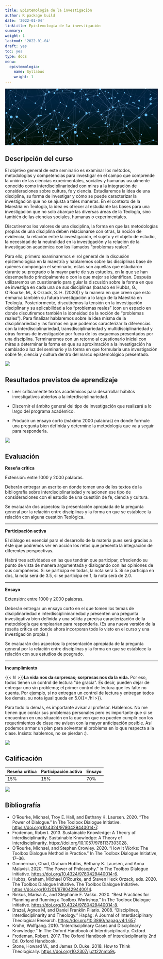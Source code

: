 ```yaml
---
title: Epistemología de la investigación
author: R package build
date: '2022-01-04'
linktitle: Epistemología de la investigación
summary: 
weight: 1
lastmod: '2022-01-04'
draft: yes
toc: yes
type: docs
menu:
  epistemologia:
    name: Syllabus
    weight: 1
---
```


![](banner.jpg)

##  Descripción del curso

El objetivo general de este seminario es examinar los métodos, metodologías y competencias para investigar en el campo que comprende la unión de las ciencias experimentales, sociales y humanas usualmente conocido como interdisciplinariedad con miras a la integración de consideraciones sobre cultura, fe y ciencia. Estudiaremos la idea de una disciplina, su forma de investigar y cómo se puede caracterizar la investigación que no se ajusta a tales maneras. En el contexto de la Maestría en Teología, la idea es ofrecer al estudiante las bases para una investigación que no solo abarque las diversas áreas de la Teología, sino también de las ciencias sociales, humanas o experimentales.

Discutiremos los valores de una disciplina, la forma en que las metodologías propias de una disciplina deben relacionarse con otras, la noción de evidencia, la relación entre la investigación, el sujeto y el objeto de estudio, la necesidad de la neutralidad en la investigación y la relación de la investigación académica con los llamados “problemas reales”.

Para ello, primero examinaremos el rol general de la discusión epistemológica en la maestría y hablaremos sobre las disciplinas base de quienes compongan el seminario, estas son aquellas que estudiaron durante su pregrado o la mayor parte de sus estudios, en la que se han desempeñado principalmente o con la que mejor se identifican. Después utilizaremos un cuestionario para guiar la discusión sobre la forma en que se investiga en cada una de sus disciplinas (basado en Hubbs, G., O’Rourke, M., & Orzack, S. H. (2020)) y la manera en que creen que esto enmarca también su futura investigación a lo largo de la Maestría en Teología. Posteriormente, discutiremos la tensión en la investigación disciplinar y su aplicabilidad a los “problemas reales” (con un espacio en donde discutiremos también la idoneidad de la noción de “problemas reales”). Para finalizar hablaremos sobre la idea misma de la disciplinariedad y las formas en que podemos caracterizar la diferencias con la interdisciplinariedad, transdisciplinariedad y multidisciplinariedad y otras formas de investigación por fuera de los esquemas presentados por una disciplina. Terminaremos con un retorno al cuestionario inicial con miras a determinar la forma en que su aproximación a la investigación ha cambiado a luz del seminario y la forma en que formularía una investigación sobre fe, ciencia y cultura dentro del marco epistemológico presentado.

![](/courses/hfc/_index_files/borde.jpg)

## Resultados previstos de aprendizaje




- Leer críticamente textos académicos para desarrollar hábitos investigativos abiertos a la interdisciplinariedad.

- Discernir el ámbito general del tipo de investigación que realizará a lo largo del programa académico.

- Producir un ensayo corto (máximo 2000 palabras) en donde formule una pregunta bien definida y determine la metodología que va a seguir para responderla.


![](/courses/hfc/_index_files/borde.jpg)




## Evaluación

**Reseña crítica**

Extensión: entre 1000 y 2000 palabras.

Deberán entregar un escrito en donde tomen uno de los textos de la bibliografía sobre interdisciplinariedad y relacionen ese tipo de consideraciones con el estudio de una cuestión de fe, ciencia y cultura. 

Se evaluarán dos aspectos: la presentación apropiada de la pregunta general por la relación entre disciplinas y la forma en que se establece la relación con alguna cuestión Teológica.

---

**Participación activa**

El diálogo es esencial para el desarrollo de la materia pues será gracias a éste que podremos ver en acción los retos que presenta la integración de diferentes perspectivas. 

Habrá tres actividades en las que tendrán que participar, ofreciendo su punto de vista de manera argumentada y dialogando con las opiniones de sus compañeros. Si se participa en todas, la nota será 5. Si se participa en dos, la nota será de 3.5, si se participa en 1, la nota será de 2.0. 

---

**Ensayo**

Extensión: entre 1000 y 2000 palabras.

Deberán entregar un ensayo corto en el que tomen los temas de disciplinariedad e interdisciplininariedad y presenten una pregunta investigativa bien definida y una sólida y precisa caracterización de la metodología que emplearían para responderla. (Es una nueva versión de la reseña crítica en donde ahora incorporan todo lo visto en el curso y una investigación propia.)

Se evaluarán dos aspectos: la presentación apropiada de la pregunta general por la relación entre disciplinas y la forma en que se establece la relación con sus estudios de posgrado.
 
 ---


**Incumplimiento**

{{< hl >}}**La vida nos da sorpresas; sorpresas nos da la vida.**  Por eso, todos tienen un control de lectura "de gracia". Es decir, pueden dejar de entregar uno sin problema; el primer control de lectura que les falte no cuenta. Por ejemplo, si no entregan un control de lectura y entregan todos los demás, su nota igual queda en 5.0{{< /hl >}}.

Para todo lo demás, es importante avisar al profesor. Hablemos. No me tienen que contar sus problemas personales pero es importante que si se encuentran en una situación en la que ven que no pueden cumplir con los requerimientos de clase me avisen con la mayor anticipación posible. Así podemos armar un plan para solventar el problema en lo que respecta a la clase. Insisto: hablemos, no se pierdan :).


![](/courses/hfc/_index_files/borde.jpg)

## Calificación


| Reseña crítica | Participación activa | Ensayo |
|----------------|----------------------|--------|
|       15%      |          15%         |   70%  |


![](/courses/hfc/_index_files/borde.jpg)

## Bibliografía


- O’Rourke, Michael, Troy E. Hall, and Bethany K. Laursen. 2020. “The Power of Dialogue.” In The Toolbox Dialogue Initiative. https://doi.org/10.4324/9780429440014-7.
- Frodeman, Robert. 2013. Sustainable Knowledge: A Theory of Interdisciplinarity. Sustainable Knowledge: A Theory of Interdisciplinarity. https://doi.org/10.1057/9781137303028.
- O’Rourke, Michael, and Stephen Crowley. 2020. “How It Works: The Toolbox Dialogue Method in Practice.” In The Toolbox Dialogue Initiative, 17–36.
- Gonnerman, Chad, Graham Hubbs, Bethany K. Laursen, and Anna Malavisi. 2020. “The Power of Philosophy.” In The Toolbox Dialogue Initiative. https://doi.org/10.4324/9780429440014-6.
- Hubbs, Graham, Michael O’Rourke, and Steven Heck Orzack, eds. 2020. The Toolbox Dialogue Initiative. The Toolbox Dialogue Initiative. https://doi.org/10.1201/9780429440014.
- Rinkus, Marisa A., and Stephanie E. Vasko. 2020. “Best Practices for Planning and Running a Toolbox Workshop.” In The Toolbox Dialogue Initiative. https://doi.org/10.4324/9780429440014-8.
- Brazal, Agnes M, and Daniel Franklin Pilario. 2008. “Disciplines, Interdisciplinarity and Theology.” Hapág: A Journal of Interdisciplinary Theological Research. https://doi.org/10.3860/hapag.v4i1.657.
- Krohn, Wolfgang. 2010. “Interdisciplinary Cases and Disciplinary Knowledge.” In The Oxford Handbook of Interdisciplinarity. Oxford.
- Frodeman, Robert. 2017. The Oxford Handbook of Interdisciplinarity 2nd Ed. Oxford Handbook.
- Stone, Howard W., and James O. Duke. 2018. How to Think Theologically. https://doi.org/10.2307/j.ctt22nmb9s.



